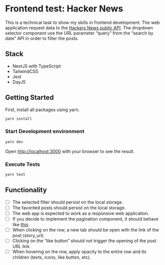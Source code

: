 # Frontend test: Hacker News

This is a technical task to show my skills in frontend development. The web application request data to the [Hackers News public API](https://hn.algolia.com/api). The dropdown selector component use the URL parameter “query” from the “search by date” API in order to filter the posts.

## Stack

- NextJS with TypeScript
- TailwindCSS
- Jest
- DayJS

## Getting Started

First, install all packages using yarn.

```bash
yarn install
```

### Start Development environment

```bash
yarn dev
```

Open [http://localhost:3000](http://localhost:3000) with your browser to see the result.

### Execute Tests

```bash
yarn test
```

## Functionality

- [ ] The selected filter should persist on the local storage.
- [ ] The favorited posts should persist on the local storage.
- [ ] The web app is expected to work as a responsive web application.
- [ ] If you decide to implement the pagination component, it should behave like [this](https://material-ui.com/components/pagination/).
- [ ] When clicking on the row, a new tab should be open with the link of the post (story_url).
- [ ] Clicking on the “like button” should not trigger the opening of the post URL link.
- [ ] When hovering on the row, apply opacity to the entire row and its children (texts, icons, like button, etc).
